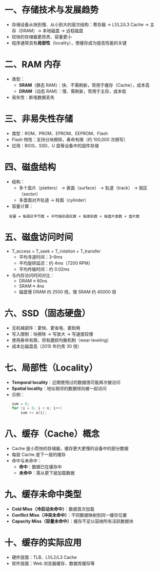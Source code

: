 # 一、存储技术与发展趋势

- 存储设备从快到慢、从小到大的层次结构：寄存器 → L1/L2/L3 Cache → 主存（DRAM）→ 本地磁盘 → 远程磁盘
- 较快的存储器更昂贵、容量更小
- 程序通常具有**局部性**（locality），使缓存成为提高性能的关键

# 二、RAM 内存

- 类型：
  - **SRAM**（静态 RAM）：快、不需刷新，常用于缓存（Cache），成本高
  - **DRAM**（动态 RAM）：慢、需刷新，常用于主存，成本低
- 易失性：断电数据丢失

# 三、非易失性存储

- 类型：ROM、PROM、EPROM、EEPROM、Flash
- Flash 特性：支持分块擦除，寿命有限（约 100,000 次擦写）
- 应用：BIOS、SSD、U 盘等设备中的固件存储

# 四、磁盘结构

- 结构：
  - 多个盘片（platters） → 表面（surface） → 轨道（track） → 扇区（sector）
  - 多盘面对齐轨道 → 柱面（cylinder）
- 容量计算：

```
  容量 = 每扇区字节数 × 平均每轨扇区数 × 每面轨数 × 每盘片面数 × 盘片数
```

# 五、磁盘访问时间

- T_access = T_seek + T_rotation + T_transfer
  - 平均寻道时间：3–9ms
  - 平均旋转延迟：约 4ms（7200 RPM）
  - 平均传输时间：约 0.02ms
- 与内存访问时间对比：
  - DRAM ≈ 60ns
  - SRAM ≈ 4ns
  - 磁盘慢 DRAM 约 2500 倍，慢 SRAM 约 40000 倍

# 六、SSD（固态硬盘）

- 无机械部件：更快、更省电、更耐用
- 写入限制：块擦除 → 写放大 → 写速度较慢
- 使用寿命有限，但有磨损均衡机制（wear leveling）
- 成本比磁盘高（2015 年约贵 30 倍）

# 七、局部性（Locality）

- **Temporal locality**：近期使用过的数据很可能再次被访问
- **Spatial locality**：地址相邻的数据倾向被一起访问
- 示例：
  ```c
  sum = 0;
  for (i = 0; i < n; i++)
      sum += a[i];
  ```

# 八、缓存（Cache）概念

- Cache 是小而快的存储器，缓存更大更慢的设备中的部分数据
- 每层 Cache 是下一层的缓存
- 命中与未命中：
  - **命中**：数据已在缓存中
  - **未命中**：需从更下层加载数据

# 九、缓存未命中类型

- **Cold Miss（冷启动未命中）**：数据首次加载
- **Conflict Miss（冲突未命中）**：不同数据映射到同一缓存位置
- **Capacity Miss（容量未命中）**：缓存不足以容纳所有活跃数据块

# 十、缓存的实际应用

- 硬件层面：TLB、L1/L2/L3 Cache
- 软件层面：Web 浏览器缓存、数据库缓存等
